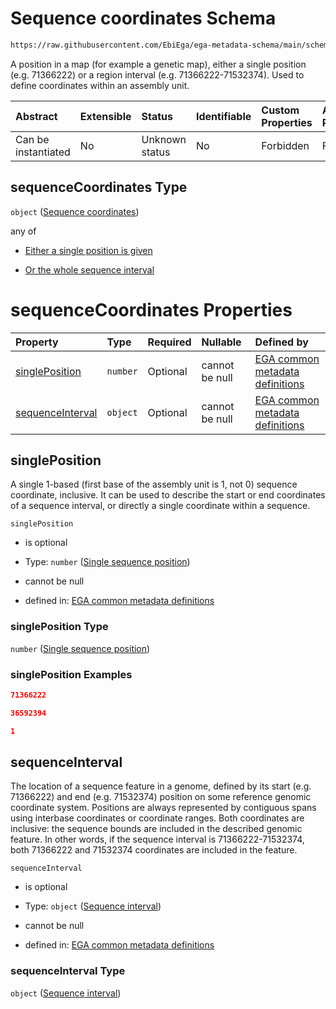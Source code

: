 # Sequence coordinates Schema

```txt
https://raw.githubusercontent.com/EbiEga/ega-metadata-schema/main/schemas/EGA.common-definitions.json#/$defs/sequenceCoordinates
```

A position in a map (for example a genetic map), either a single position (e.g. 71366222) or a region interval (e.g. 71366222-71532374). Used to define coordinates within an assembly unit.

| Abstract            | Extensible | Status         | Identifiable | Custom Properties | Additional Properties | Access Restrictions | Defined In                                                                                           |
| :------------------ | :--------- | :------------- | :----------- | :---------------- | :-------------------- | :------------------ | :--------------------------------------------------------------------------------------------------- |
| Can be instantiated | No         | Unknown status | No           | Forbidden         | Forbidden             | none                | [EGA.common-definitions.json\*](../../../schemas/EGA.common-definitions.json "open original schema") |

## sequenceCoordinates Type

`object` ([Sequence coordinates](ega-4-defs-sequence-coordinates.md))

any of

* [Either a single position is given](ega-4-defs-sequence-coordinates-anyof-either-a-single-position-is-given.md "check type definition")

* [Or the whole sequence interval](ega-4-defs-sequence-coordinates-anyof-or-the-whole-sequence-interval.md "check type definition")

# sequenceCoordinates Properties

| Property                              | Type     | Required | Nullable       | Defined by                                                                                                                                                                                                                                                             |
| :------------------------------------ | :------- | :------- | :------------- | :--------------------------------------------------------------------------------------------------------------------------------------------------------------------------------------------------------------------------------------------------------------------- |
| [singlePosition](#singleposition)     | `number` | Optional | cannot be null | [EGA common metadata definitions](ega-4-defs-sequence-coordinates-properties-single-sequence-position.md "https://raw.githubusercontent.com/EbiEga/ega-metadata-schema/main/schemas/EGA.common-definitions.json#/$defs/sequenceCoordinates/properties/singlePosition") |
| [sequenceInterval](#sequenceinterval) | `object` | Optional | cannot be null | [EGA common metadata definitions](ega-4-defs-sequence-coordinates-properties-sequence-interval.md "https://raw.githubusercontent.com/EbiEga/ega-metadata-schema/main/schemas/EGA.common-definitions.json#/$defs/sequenceCoordinates/properties/sequenceInterval")      |

## singlePosition

A single 1-based (first base of the assembly unit is 1, not 0) sequence coordinate, inclusive. It can be used to describe the start or end coordinates of a sequence interval, or directly a single coordinate within a sequence.

`singlePosition`

* is optional

* Type: `number` ([Single sequence position](ega-4-defs-sequence-coordinates-properties-single-sequence-position.md))

* cannot be null

* defined in: [EGA common metadata definitions](ega-4-defs-sequence-coordinates-properties-single-sequence-position.md "https://raw.githubusercontent.com/EbiEga/ega-metadata-schema/main/schemas/EGA.common-definitions.json#/$defs/sequenceCoordinates/properties/singlePosition")

### singlePosition Type

`number` ([Single sequence position](ega-4-defs-sequence-coordinates-properties-single-sequence-position.md))

### singlePosition Examples

```json
71366222
```

```json
36592394
```

```json
1
```

## sequenceInterval

The location of a sequence feature in a genome, defined by its start (e.g. 71366222) and end (e.g. 71532374) position on some reference genomic coordinate system. Positions are always represented by contiguous spans using interbase coordinates or coordinate ranges. Both coordinates are inclusive: the sequence bounds are included in the described genomic feature. In other words, if the sequence interval is 71366222-71532374, both 71366222 and 71532374 coordinates are included in the feature.

`sequenceInterval`

* is optional

* Type: `object` ([Sequence interval](ega-4-defs-sequence-coordinates-properties-sequence-interval.md))

* cannot be null

* defined in: [EGA common metadata definitions](ega-4-defs-sequence-coordinates-properties-sequence-interval.md "https://raw.githubusercontent.com/EbiEga/ega-metadata-schema/main/schemas/EGA.common-definitions.json#/$defs/sequenceCoordinates/properties/sequenceInterval")

### sequenceInterval Type

`object` ([Sequence interval](ega-4-defs-sequence-coordinates-properties-sequence-interval.md))
